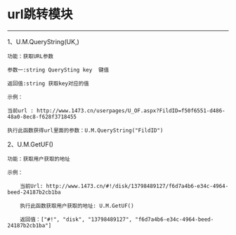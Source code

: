 # url跳转模块

---

1、U.M.QueryString\(UK,\)

```
功能：获取URL参数

参数一:string QuerySting key  键值

返回值:string 获取key对应的值

示例：

当前url : http://www.1473.cn/userpages/U_OF.aspx?FildID=f50f6551-d486-48a0-8ec8-f628f3718455

执行此函数获得url里面的参数：U.M.QueryString("FildID")
```

2、U.M.GetUF\(\)

```
功能：获取用户获取的地址

示例：

    当前Url: http://www.1473.cn/#!/disk/13798489127/f6d7a4b6-e34c-4964-beed-24187b2cb1ba
    
    执行此函数获取用户获取的地址: U.M.GetUF()

    返回值：["#!", "disk", "13798489127", "f6d7a4b6-e34c-4964-beed-24187b2cb1ba"]

```



